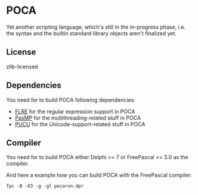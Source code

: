 # POCA

Yet another scripting language, which's still in the in-progress phase, i.e. the syntax and the builtin standard library objects aren't finalized yet.

## License

zlib-licensed

## Dependencies

You need for to build POCA following dependencies:

- [FLRE](https://github.com/BeRo1985/flre) for the regular expression support in POCA
- [PasMP](https://github.com/BeRo1985/pasmp) for the multithreading-related stuff in POCA
- [PUCU](https://github.com/BeRo1985/pucu) for the Unicode-support-related stuff in POCA

## Compiler

You need for to build POCA either Delphi >= 7 or FreePascal >= 3.0 as the compiler.

And here a example how you can build POCA with the FreePascal compiler:

    fpc -B -O3 -g -gl pocarun.dpr
    
    




